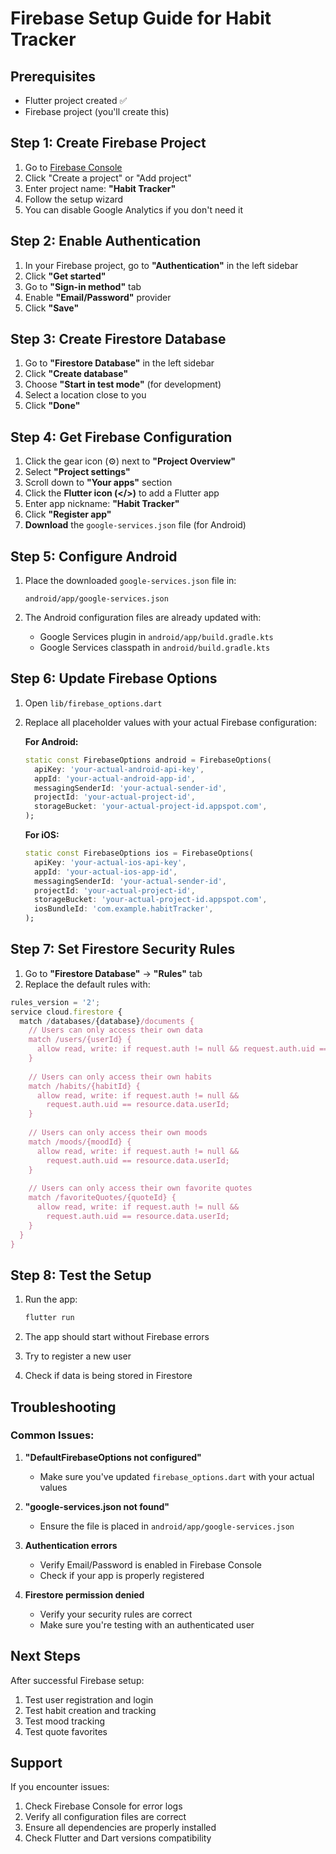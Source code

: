 # Firebase Setup Guide for Habit Tracker

## Prerequisites
- Flutter project created ✅
- Firebase project (you'll create this)

## Step 1: Create Firebase Project

1. Go to [Firebase Console](https://console.firebase.google.com/)
2. Click "Create a project" or "Add project"
3. Enter project name: **"Habit Tracker"**
4. Follow the setup wizard
5. You can disable Google Analytics if you don't need it

## Step 2: Enable Authentication

1. In your Firebase project, go to **"Authentication"** in the left sidebar
2. Click **"Get started"**
3. Go to **"Sign-in method"** tab
4. Enable **"Email/Password"** provider
5. Click **"Save"**

## Step 3: Create Firestore Database

1. Go to **"Firestore Database"** in the left sidebar
2. Click **"Create database"**
3. Choose **"Start in test mode"** (for development)
4. Select a location close to you
5. Click **"Done"**

## Step 4: Get Firebase Configuration

1. Click the gear icon (⚙️) next to **"Project Overview"**
2. Select **"Project settings"**
3. Scroll down to **"Your apps"** section
4. Click the **Flutter icon (</>)** to add a Flutter app
5. Enter app nickname: **"Habit Tracker"**
6. Click **"Register app"**
7. **Download** the `google-services.json` file (for Android)

## Step 5: Configure Android

1. Place the downloaded `google-services.json` file in:
   ```
   android/app/google-services.json
   ```

2. The Android configuration files are already updated with:
   - Google Services plugin in `android/app/build.gradle.kts`
   - Google Services classpath in `android/build.gradle.kts`

## Step 6: Update Firebase Options

1. Open `lib/firebase_options.dart`
2. Replace all placeholder values with your actual Firebase configuration:

   **For Android:**
   ```dart
   static const FirebaseOptions android = FirebaseOptions(
     apiKey: 'your-actual-android-api-key',
     appId: 'your-actual-android-app-id',
     messagingSenderId: 'your-actual-sender-id',
     projectId: 'your-actual-project-id',
     storageBucket: 'your-actual-project-id.appspot.com',
   );
   ```

   **For iOS:**
   ```dart
   static const FirebaseOptions ios = FirebaseOptions(
     apiKey: 'your-actual-ios-api-key',
     appId: 'your-actual-ios-app-id',
     messagingSenderId: 'your-actual-sender-id',
     projectId: 'your-actual-project-id',
     storageBucket: 'your-actual-project-id.appspot.com',
     iosBundleId: 'com.example.habitTracker',
   );
   ```

## Step 7: Set Firestore Security Rules

1. Go to **"Firestore Database"** → **"Rules"** tab
2. Replace the default rules with:

```javascript
rules_version = '2';
service cloud.firestore {
  match /databases/{database}/documents {
    // Users can only access their own data
    match /users/{userId} {
      allow read, write: if request.auth != null && request.auth.uid == userId;
    }
    
    // Users can only access their own habits
    match /habits/{habitId} {
      allow read, write: if request.auth != null && 
        request.auth.uid == resource.data.userId;
    }
    
    // Users can only access their own moods
    match /moods/{moodId} {
      allow read, write: if request.auth != null && 
        request.auth.uid == resource.data.userId;
    }
    
    // Users can only access their own favorite quotes
    match /favoriteQuotes/{quoteId} {
      allow read, write: if request.auth != null && 
        request.auth.uid == resource.data.userId;
    }
  }
}
```

## Step 8: Test the Setup

1. Run the app:
   ```bash
   flutter run
   ```

2. The app should start without Firebase errors
3. Try to register a new user
4. Check if data is being stored in Firestore

## Troubleshooting

### Common Issues:

1. **"DefaultFirebaseOptions not configured"**
   - Make sure you've updated `firebase_options.dart` with your actual values

2. **"google-services.json not found"**
   - Ensure the file is placed in `android/app/google-services.json`

3. **Authentication errors**
   - Verify Email/Password is enabled in Firebase Console
   - Check if your app is properly registered

4. **Firestore permission denied**
   - Verify your security rules are correct
   - Make sure you're testing with an authenticated user

## Next Steps

After successful Firebase setup:
1. Test user registration and login
2. Test habit creation and tracking
3. Test mood tracking
4. Test quote favorites

## Support

If you encounter issues:
1. Check Firebase Console for error logs
2. Verify all configuration files are correct
3. Ensure all dependencies are properly installed
4. Check Flutter and Dart versions compatibility
